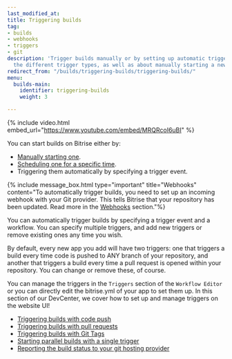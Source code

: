 ```yaml
---
last_modified_at: 
title: Triggering builds
tag:
- builds
- webhooks
- triggers
- git
description: 'Trigger builds manually or by setting up automatic triggers. Learn about
  the different trigger types, as well as about manually starting a new build. '
redirect_from: "/builds/triggering-builds/triggering-builds/"
menu:
  builds-main:
    identifier: triggering-builds
    weight: 3

---
```

{% include video.html embed_url="https://www.youtube.com/embed/MRQRcoI6uBI" %}

You can start builds on Bitrise either by:

* [Manually starting one](/builds/triggering-builds/starting-builds-manually/).
* [Scheduling one for a specific time](/builds/scheduling-builds/).
* Triggering them automatically by specifying a trigger event.

{% include message_box.html type="important" title="Webhooks" content="To automatically trigger builds, you need to set up an incoming webhook with your Git provider. This tells Bitrise that your repository has been updated. Read more in the [Webhooks](/webhooks/index/) section."%}

You can automatically trigger builds by specifying a trigger event and a workflow. You can specify multiple triggers, and add new triggers or remove existing ones any time you wish.

By default, every new app you add will have two triggers: one that triggers a build every time code is pushed to ANY branch of your repository, and another that triggers a build every time a pull request is opened within your repository. You can change or remove these, of course.

You can manage the triggers in the `Triggers` section of the `Workflow Editor` or you can directly edit the bitrise.yml of your app to set them up. In this section of our DevCenter, we cover how to set up and manage triggers on the website UI!

* [Triggering builds with code push](/builds/triggering-builds/trigger-code-push)
* [Triggering builds with pull requests](/builds/triggering-builds/trigger-pull-request)
* [Triggering builds with Git Tags](/builds/triggering-builds/trigger-git-tags)
* [Starting parallel builds with a single trigger](/builds/triggering-builds/trigger-multiple-workflows)
* [Reporting the build status to your git hosting provider](/builds/triggering-builds/status-reporting)